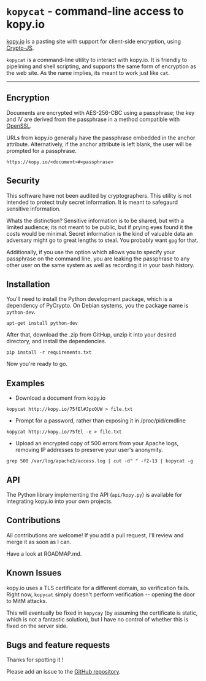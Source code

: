 `kopycat` - command-line access to kopy.io
==========================================

[kopy.io](http://kopy.io) is a pasting site with support for client-side
encryption, using [Crypto-JS](https://code.google.com/p/crypto-js/).

`kopycat` is a command-line utility to interact with kopy.io. It is friendly to
pipelining and shell scripting, and supports the same form of encryption as the
web site. As the name implies, its meant to work just like `cat`.

--------------------------------------------------------------------------------

## Encryption

Documents are encrypted with AES-256-CBC using a passphrase; the key and IV are
derived from the passphrase in a method compatible with
[OpenSSL](https://www.openssl.org/docs/crypto/EVP_BytesToKey.html).

URLs from kopy.io generally have the passphrase embedded in the anchor attribute.
Alternatively, if the anchor attribute is left blank, the user will be prompted
for a passphrase.

    https://kopy.io/<document>#<passphrase>

## Security

This software have not been audited by cryptographers. This utility
is not intended to protect truly secret information. It is meant to safegaurd
sensitive information.

Whats the distinction? Sensitive information is to be shared, but with a limited
audience; its not meant to be public, but if prying eyes found it the costs would
be minimal. Secret information is the kind of valuable data an adversary might
go to great lengths to steal. You probably want `gpg` for that.

Additionally, if you use the option which allows you to specify your passphrase
on the command line, you are leaking the passphrase to any other user on the same
system as well as recording it in your bash history.

## Installation

You'll need to install the Python development package, which is a dependency of
PyCrypto. On Debian systems, you the package name is `python-dev`.

`apt-get install python-dev`

After that, download the .zip from GitHup, unzip it into your desired directory,
and install the dependencies.

`pip install -r requirements.txt`

Now you're ready to go.

## Examples

* Download a document from kopy.io

`kopycat http://kopy.io/75fEl#JpcOUW > file.txt` 

* Prompt for a password, rather than exposing it in /proc/pid/cmdline

`kopycat http://kopy.io/75fEl -e > file.txt`

* Upload an encrypted copy of 500 errors from your Apache logs, removing IP
addresses to preserve your user's anonymity.

`grep 500 /var/log/apache2/access.log | cut -d" " -f2-13 | kopycat -g`

## API

The Python library implementing the API (`api/kopy.py`) is available for
integrating kopy.io into your own projects.

## Contributions

All contributions are welcome! If you add a pull request, I'll review and merge
it as soon as I can.

Have a look at ROADMAP.md.

## Known Issues

kopy.io uses a TLS certificate for a different domain, so verification fails.
Right now, `kopycat` simply doesn't perform verification -- opening the door
to MitM attacks.

This will eventually be fixed in `kopycay` (by assuming the certificate is static,
which is not a fantastic solution), but I have no control of whether this is fixed
on the server side.

## Bugs and feature requests

Thanks for spotting it !

Please add an issue to the
[GitHub repository](https://www.github.com/xmnr/kopycat).
